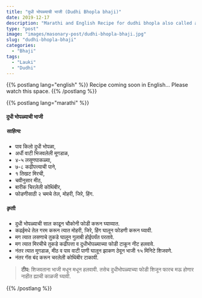 ```yaml
---
title: "दुधी भोपळ्याची भाजी (Dudhi Bhopla bhaji)"
date: 2019-12-17
description: "Marathi and English Recipe for dudhi bhopla also called as lauki bhaji"
type: "post"
image: "images/masonary-post/dudhi-bhopla-bhaji.jpg"
slug: "dudhi-bhopla-bhaji"
categories: 
  - "Bhaji"
tags:
  - "Lauki"
  - "Dudhi"
---
```



{{% postlang lang="english" %}} 
 Recipe coming soon in English... Please watch this space. 
 {{% /postlang %}}







{{% postlang lang="marathi" %}}




#### दुधी भोपळ्याची भाजी



##### साहित्य: 

- पाव किलो दुधी भोपळा,
- अर्धी वाटी भिजवलेली मूगडाळ,
- ४-५ लसूणपाकळ्या,
- ७-८ कढीपत्त्याची पाने,
- १ तिखट मिरची,
- चवीनुसार मीठ,
- बारीक चिरलेली कोथिंबीर,
- फोडणीसाठी २ चमचे तेल, मोहरी, जिरे, हिंग.



##### कृती: 

- दुधी भोपळ्याची साल काढून चौकोनी फोडी करून घ्याव्यात.
- कढईमधे तेल गरम करून त्यात मोहरी, जिरे, हिंग घालून फोडणी करून घ्यावी.
- मग त्यात लसणाचे तुकडे घालून गुलाबी होईपर्यंत परतावे.
- मग त्यात मिरचीचे तुकडे कढीपत्ता व दुधीभोपळ्याच्या फोडी टाकून नीट हलवावे.
- नंतर त्यात मूगडाळ, मीठ व पाव वाटी पाणी घालून झाकण ठेवून भाजी १५ मिनिटे शिजवणे.
- नंतर गॅस बंद करून चरलेली कोथिंबीर टाकावी.


> **टीप:** शिजवताना भाजी मधून मधून हलवावी. तसेच दुधीभोपळ्याच्या फोडी शिजून फारच मऊ होणार
नाहीत ह्याची काळजी घ्यावी.

 {{% /postlang %}}
